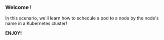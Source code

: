 
<br>

### Welcome !

In this scenario, we'll learn how to schedule a pod to a node by the node's name in a Kubernetes cluster!

**ENJOY!**
